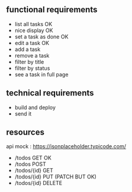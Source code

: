 ## functional requirements

+ list all tasks OK
+ nice display OK
+ set a task as done OK
+ edit a task OK
+ add a task
+ remove a task
+ filter by title
+ filter by status
+ see a task in full page

## technical requirements

+ build and deploy
+ send it

## resources

api mock : https://jsonplaceholder.typicode.com/

- /todos GET OK
- /todos POST
- /todos/{id} GET
- /todos/{id} PUT (PATCH BUT OK)
- /todos/{id} DELETE